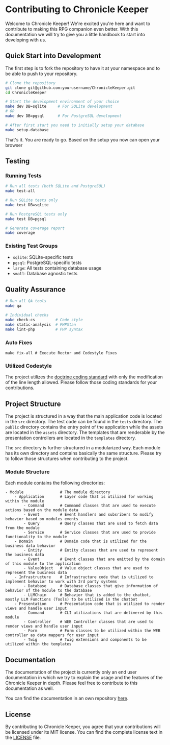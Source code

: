# Contributing to Chronicle Keeper

Welcome to Chronicle Keeper! We're excited you're here and want to contribute to making this RPG companion even better.
With this documentation we will try to give you a little handbook to start into developing with us. 

## Quick Start into Development

The first step is to fork the repository to have it at your namespace and to be able to push to your repository.

```bash
# Clone the repository
git clone git@github.com:yourusername/ChronicleKeeper.git
cd ChronicleKeeper

# Start the development environment of your choice
make dev DB=sqlite     # For SQLite development
# OR
make dev DB=pgsql      # For PostgreSQL development

# After first start you need to initially setup your database
make setup-database
```

That's it. You are ready to go. Based on the setup you now can open your browser 

## Testing

### Running Tests

```bash
# Run all tests (both SQLite and PostgreSQL)
make test-all

# Run SQLite tests only
make test DB=sqlite

# Run PostgreSQL tests only
make test DB=pgsql

# Generate coverage report
make coverage
```

### Existing Test Groups
- `sqlite`: SQLite-specific tests
- `pgsql`: PostgreSQL-specific tests
- `large`: All tests containing database usage
- `small`: Database agnostic tests

## Quality Assurance

```bash
# Run all QA tools
make qa

# Individual checks
make check-cs         # Code style
make static-analysis  # PHPStan
make lint-php         # PHP syntax
```

### Auto Fixes

```
make fix-all # Execute Rector and Codestyle Fixes
```

### Utilized Codestyle

The project utilizes the [doctrine coding standard](https://github.com/doctrine/coding-standard) with only the
modification of the line length allowed. Please follow those coding standards for your contributions.

## Project Structure

The project is structured in a way that the main application code is located in the `src` directory. The test code can
be found in the `tests` directory. The `public` directory contains the entry point of the application while the
assets are located in the `assets` directory. The templates that are renderable by the presentation controllers 
are located in the `templates` directory.

The `src` directory is further structured in a modularized way. Each module has its own directory and contains basically
the same structure. Please try to follow those structures when contributing to the project.

### Module Structure

Each module contains the following directories:

```text
- Module                # The module directory
    - Application       # Layer code that is utilized for working within the module
        - Command       # Command classes that are used to execute actions based on the module data
        - Event         # Event handlers and subsribers to modify behavior based on modules events
        - Query         # Query classes that are used to fetch data from the module
        - Service       # Service classes that are used to provide functionality to the module
    - Domain            # Domain code that is utilized for the business data behavior
        - Entity        # Entity classes that are used to represent the business data
        - Event         # Event classes that are emitted by the domain of this module to the application
        - ValueObject   # Value object classes that are used to represent the business data
    - Infrastructure    # Infrastructure code that is utilized to implement behavior to work with 3rd party systems
        - Database      # Database classes that give information of behavior of the module to the database
        - LLMChain      # Behavior that is added to the chatbot, mostly LLM Functions (Tools) to be utilized in the chatbot
    - Presentation      # Presentation code that is utilized to render views and handle user input
        - Command       # CLI utilizations that are delivered by this module
        - Controller    # WEB Controller classes that are used to render views and handle user input
        - Form          # Form classes to be utilized within the WEB controller as data mappers for user input
        - Twig          # Twig extensions and components to be utilized within the templates
```

## Documentation

The documentation of the project is currently only an end user documentation in which we try to explain the usage
and the features of the Chronicle Keeper in depth. Please feel free to contribute to this documentation as well. 

You can find the documentation in an own repository [here](https://github.com/ChronicleKeeper/docs). 

## License

By contributing to Chronicle Keeper, you agree that your contributions will be licensed under its MIT license. You can
find the complete license text in the [LICENSE](LICENSE) file.

